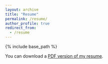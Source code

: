 ```yaml
---
layout: archive
title: "Resume"
permalink: /resume/
author_profile: true
redirect_from:
  - /resume
---
```


{% include base_path %}

You can download a [PDF version of my resume](https://github.com/isabellevaldes/isabellevaldes.github.io/blob/master/files/MyResume.pdf).
